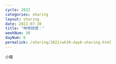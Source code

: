 ```yaml
---
cycle: 2022
categories: sharing
layout: sharing
date: 2022-07-30
title: "神學梳理："
weekNum: 30
dayNum: 6
permalink: /sharing/2022/wk30-day6-sharing.html
---
```


[](https://eccseattle.github.io/media/sharing/2022/wk030/2022-07-30-bin.m4a)

`小錢`
